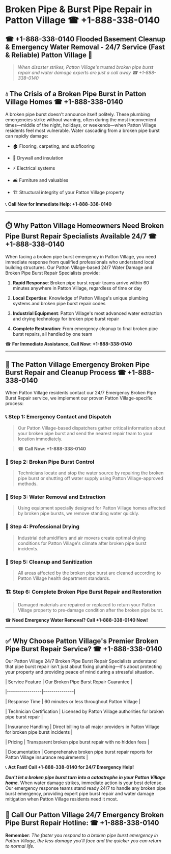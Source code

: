 # Broken Pipe & Burst Pipe Repair in Patton Village ☎ +1-888-338-0140  
## ☎ +1-888-338-0140 Flooded Basement Cleanup & Emergency Water Removal - 24/7 Service (Fast & Reliable) Patton Village 🚨  

> *When disaster strikes, Patton Village's trusted broken pipe burst repair and water damage experts are just a call away ☎ +1-888-338-0140*  

## 💧 The Crisis of a Broken Pipe Burst in Patton Village Homes ☎ +1-888-338-0140  

A broken pipe burst doesn't announce itself politely. These plumbing emergencies strike without warning, often during the most inconvenient times—middle of the night, holidays, or weekends—when Patton Village residents feel most vulnerable. Water cascading from a broken pipe burst can rapidly damage:  

* 🏠 Flooring, carpeting, and subflooring  
* 🧱 Drywall and insulation  
* ⚡ Electrical systems  
* 🛋️ Furniture and valuables  
* 🏗️ Structural integrity of your Patton Village property  

📞 **Call Now for Immediate Help: +1-888-338-0140**  

---  

## ⏱️ Why Patton Village Homeowners Need Broken Pipe Burst Repair Specialists Available 24/7 ☎ +1-888-338-0140  

When facing a broken pipe burst emergency in Patton Village, you need immediate response from qualified professionals who understand local building structures. Our Patton Village-based 24/7 Water Damage and Broken Pipe Burst Repair Specialists provide:  

1. **Rapid Response**: Broken pipe burst repair teams arrive within 60 minutes anywhere in Patton Village, regardless of time or day  
2. **Local Expertise**: Knowledge of Patton Village's unique plumbing systems and broken pipe burst repair codes  
3. **Industrial Equipment**: Patton Village's most advanced water extraction and drying technology for broken pipe burst repair  
4. **Complete Restoration**: From emergency cleanup to final broken pipe burst repairs, all handled by one team  

☎ **For Immediate Assistance, Call Now: +1-888-338-0140**  

---  

## 🔧 The Patton Village Emergency Broken Pipe Burst Repair and Cleanup Process ☎ +1-888-338-0140  

When Patton Village residents contact our 24/7 Emergency Broken Pipe Burst Repair service, we implement our proven Patton Village-specific process:  

### 📞 Step 1: Emergency Contact and Dispatch  
> Our Patton Village-based dispatchers gather critical information about your broken pipe burst and send the nearest repair team to your location immediately.  
> ☎ **Call Now: +1-888-338-0140**  

### 🚿 Step 2: Broken Pipe Burst Control  
> Technicians locate and stop the water source by repairing the broken pipe burst or shutting off water supply using Patton Village-approved methods.  

### 🌊 Step 3: Water Removal and Extraction  
> Using equipment specially designed for Patton Village homes affected by broken pipe bursts, we remove standing water quickly.  

### 💨 Step 4: Professional Drying  
> Industrial dehumidifiers and air movers create optimal drying conditions for Patton Village's climate after broken pipe burst incidents.  

### 🧼 Step 5: Cleanup and Sanitization  
> All areas affected by the broken pipe burst are cleaned according to Patton Village health department standards.  

### 🏗️ Step 6: Complete Broken Pipe Burst Repair and Restoration  
> Damaged materials are repaired or replaced to return your Patton Village property to pre-damage condition after the broken pipe burst.  

☎ **Need Emergency Water Removal? Call +1-888-338-0140 Now!**  

---  

## ✅ Why Choose Patton Village's Premier Broken Pipe Burst Repair Service? ☎ +1-888-338-0140  

Our Patton Village 24/7 Broken Pipe Burst Repair Specialists understand that pipe burst repair isn't just about fixing plumbing—it's about protecting your property and providing peace of mind during a stressful situation.  

| Service Feature | Our Broken Pipe Burst Repair Guarantee |  
|-----------------|---------------|  
| Response Time | 60 minutes or less throughout Patton Village |  
| Technician Certification | Licensed by Patton Village authorities for broken pipe burst repair |  
| Insurance Handling | Direct billing to all major providers in Patton Village for broken pipe burst incidents |  
| Pricing | Transparent broken pipe burst repair with no hidden fees |  
| Documentation | Comprehensive broken pipe burst repair reports for Patton Village insurance requirements |  

📞 **Act Fast! Call +1-888-338-0140 for 24/7 Emergency Help!**  

***Don't let a broken pipe burst turn into a catastrophe in your Patton Village home.*** When water damage strikes, immediate action is your best defense. Our emergency response teams stand ready 24/7 to handle any broken pipe burst emergency, providing expert pipe burst repair and water damage mitigation when Patton Village residents need it most.  

## 📱 Call Our Patton Village 24/7 Emergency Broken Pipe Burst Repair Hotline: ☎ +1-888-338-0140  

**Remember**: *The faster you respond to a broken pipe burst emergency in Patton Village, the less damage you'll face and the quicker you can return to normal life.*